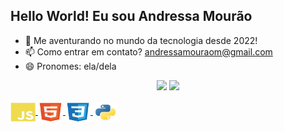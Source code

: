 ## Hello World! Eu sou Andressa Mourão

- 🌟 Me aventurando no mundo da tecnologia desde 2022! 
- 📫 Como entrar em contato? andressamouraom@gmail.com 
- 😄 Pronomes: ela/dela

<div align="center">
  <img height="180em" src="https://github-readme-stats.vercel.app/api?username=andressamourao&show_icons=true&theme=dracula&include_all_commits=true&count_private=true"/>
  <img height="180em" src="https://github-readme-stats.vercel.app/api/top-langs/?username=andressamourao&layout=compact&langs_count=7&theme=dracula"/>
  <a href="https://github.com/andressamourao">
</div>
<div style="display: inline_block"><br>
  <img align="center" alt="Andressa-Js" height="30" width="40" src="https://raw.githubusercontent.com/devicons/devicon/master/icons/javascript/javascript-plain.svg">
  <img align="center" alt="Andressa-HTML" height="30" width="40" src="https://raw.githubusercontent.com/devicons/devicon/master/icons/html5/html5-original.svg">
  <img align="center" alt="Andressa-CSS" height="30" width="40" src="https://raw.githubusercontent.com/devicons/devicon/master/icons/css3/css3-original.svg">
  <img align="center" alt="Andressa-Python" height="30" width="40" src="https://raw.githubusercontent.com/devicons/devicon/master/icons/python/python-original.svg">
</div>

